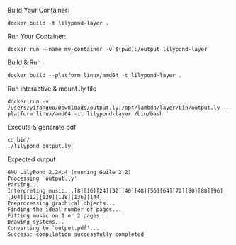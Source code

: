 
Build Your Container:
```
docker build -t lilypond-layer .
```

Run Your Container:

```
docker run --name my-container -v $(pwd):/output lilypond-layer
```


Build & Run
```
docker build --platform linux/amd64 -t lilypond-layer .
 ```

 Run interactive & mount .ly file
 ```
docker run -v /Users/yifanguo/Downloads/output.ly:/opt/lambda/layer/bin/output.ly --platform linux/amd64 -it lilypond-layer /bin/bash
 ```

 Execute & generate pdf
 ```
 cd bin/
 ./lilypond output.ly
 ```

 Expected output
 ```
 GNU LilyPond 2.24.4 (running Guile 2.2)
Processing `output.ly'
Parsing...
Interpreting music...[8][16][24][32][40][48][56][64][72][80][88][96][104][112][120][128][136][144]
Preprocessing graphical objects...
Finding the ideal number of pages...
Fitting music on 1 or 2 pages...
Drawing systems...
Converting to `output.pdf'...
Success: compilation successfully completed
```
